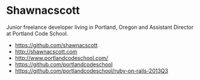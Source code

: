 Shawnacscott
============
 Junior freelance developer living in Portland, Oregon and Assistant Director at Portland Code School.
  - https://github.com/shawnacscott
  - http://shawnacscott.com
  - http://www.portlandcodeschool.com/
  - https://github.com/portlandcodeschool
  - https://github.com/portlandcodeschool/ruby-on-rails-2013Q3
